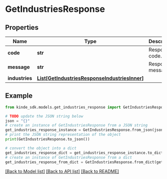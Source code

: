 # GetIndustriesResponse


## Properties

Name | Type | Description | Notes
------------ | ------------- | ------------- | -------------
**code** | **str** | Response code. | [optional] 
**message** | **str** | Response message. | [optional] 
**industries** | [**List[GetIndustriesResponseIndustriesInner]**](GetIndustriesResponseIndustriesInner.md) |  | [optional] 

## Example

```python
from kinde_sdk.models.get_industries_response import GetIndustriesResponse

# TODO update the JSON string below
json = "{}"
# create an instance of GetIndustriesResponse from a JSON string
get_industries_response_instance = GetIndustriesResponse.from_json(json)
# print the JSON string representation of the object
print(GetIndustriesResponse.to_json())

# convert the object into a dict
get_industries_response_dict = get_industries_response_instance.to_dict()
# create an instance of GetIndustriesResponse from a dict
get_industries_response_from_dict = GetIndustriesResponse.from_dict(get_industries_response_dict)
```
[[Back to Model list]](../README.md#documentation-for-models) [[Back to API list]](../README.md#documentation-for-api-endpoints) [[Back to README]](../README.md)


